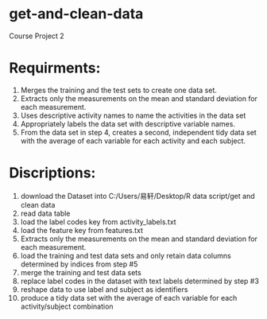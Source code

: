 ﻿# get-and-clean-data
Course Project 2
# Requirments:
1. Merges the training and the test sets to create one data set.
2. Extracts only the measurements on the mean and standard deviation for each measurement. 
3. Uses descriptive activity names to name the activities in the data set
4. Appropriately labels the data set with descriptive variable names. 
5. From the data set in step 4, creates a second, independent tidy data set with the average of each variable for each activity and each subject.


# Discriptions:
1. download the Dataset into C:/Users/易轩/Desktop/R data script/get and clean data
2. read data table
3. load the label codes key from activity_labels.txt
4. load the feature key from features.txt
5. Extracts only the measurements on the mean and standard deviation for each measurement.
6. load the training and test data sets and only retain data columns determined by indices from step #5
7. merge the training and test data sets
8. replace label codes in the dataset with text labels determined by step #3
9. reshape data to use label and subject as identifiers
10. produce a tidy data set with the average of each variable for each activity/subject combination
